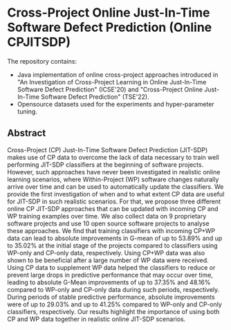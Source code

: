 <h1>Cross-Project Online Just-In-Time Software
Defect Prediction 
(Online CPJITSDP)
</h1>

The repository contains:
<ul>
  <li>Java implementation of online cross-project approaches introduced in "An Investigation of Cross-Project Learning in Online
Just-In-Time Software Defect Prediction" (ICSE'20) and "Cross-Project Online Just-In-Time Software
  Defect Prediction" (TSE'22). </li>
  <li>Opensource datasets used for the experiments and hyper-parameter tuning.</li>
  </ul>
  
  <h2>Abstract</h2>
  Cross-Project (CP) Just-In-Time Software Defect Prediction (JIT-SDP) makes use of CP data to overcome the lack of data
necessary to train well performing JIT-SDP classifiers at the beginning of software projects. However, such approaches have never
been investigated in realistic online learning scenarios, where Within-Project (WP) software changes naturally arrive over time and can
be used to automatically update the classifiers. We provide the first investigation of when and to what extent CP data are useful for
JIT-SDP in such realistic scenarios. For that, we propose three different online CP JIT-SDP approaches that can be updated with
incoming CP and WP training examples over time. We also collect data on 9 proprietary software projects and use 10 open source
software projects to analyse these approaches. We find that training classifiers with incoming CP+WP data can lead to absolute
improvements in G-mean of up to 53.89% and up to 35.02% at the initial stage of the projects compared to classifiers using WP-only
and CP-only data, respectively. Using CP+WP data was also shown to be beneficial after a large number of WP data were received.
Using CP data to supplement WP data helped the classifiers to reduce or prevent large drops in predictive performance that may occur
over time, leading to absolute G-Mean improvements of up to 37.35% and 48.16% compared to WP-only and CP-only data during such
periods, respectively. During periods of stable predictive performance, absolute improvements were of up to 29.03% and up to 41.25%
compared to WP-only and CP-only classifiers, respectively. Our results highlight the importance of using both CP and WP data
together in realistic online JIT-SDP scenarios.
